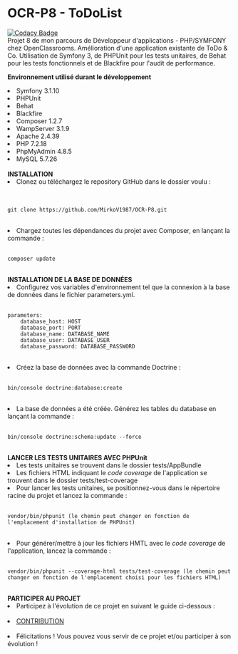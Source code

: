 # OCR-P8 - ToDoList<br/>
[![Codacy Badge](https://app.codacy.com/project/badge/Grade/ecb9b0dff3b742a2bbee8fcdc6e0ea5d)](https://www.codacy.com/manual/MirkoV1987/OCR-P8?utm_source=github.com&amp;utm_medium=referral&amp;utm_content=MirkoV1987/OCR-P8&amp;utm_campaign=Badge_Grade)</br>
Projet 8 de mon parcours de Développeur d'applications - PHP/SYMFONY chez OpenClassrooms. Amélioration d'une application existante de ToDo & Co. Utilisation de Symfony 3, de PHPUnit pour les tests unitaires, de Behat pour les tests fonctionnels et de Blackfire pour l'audit de performance.

<b>Environnement utilisé durant le développement</b>
<li>Symfony 3.1.10</li>
<li>PHPUnit</li>
<li>Behat</li>
<li>Blackfire</li>
<li>Composer 1.2.7</li>
<li>WampServer 3.1.9</li>
<li>Apache 2.4.39</li>
<li>PHP 7.2.18</li>
<li>PhpMyAdmin 4.8.5</li> 
<li>MySQL 5.7.26</li>
<br/>
<b>INSTALLATION</b>
</br>
<li>Clonez ou téléchargez le repository GitHub dans le dossier voulu :</li></br>
</br>

    git clone https://github.com/MirkoV1987/OCR-P8.git
</br>
<li>Chargez toutes les dépendances du projet avec Composer, en lançant la commande :</li>
</br>

    composer update
</br>
<b>INSTALLATION DE LA BASE DE DONNÉES</b>
<li>Configurez vos variables d'environnement tel que la connexion à la base de données dans le fichier parameters.yml.</li>
</br>

    parameters:
        database_host: HOST
        database_port: PORT
        database_name: DATABASE_NAME
        database_user: DATABASE_USER
        database_password: DATABASE_PASSWORD
</br>
<li>Créez la base de données avec la commande Doctrine :</li>
</br>

    bin/console doctrine:database:create
</br>
<li>La base de données a été créée. Générez les tables du database en lançant la commande :</li>
</br>

    bin/console doctrine:schema:update --force
</br>
<b>LANCER LES TESTS UNITAIRES AVEC PHPUnit</b>
<li>Les tests unitaires se trouvent dans le dossier tests/AppBundle</li>
<li>Les fichiers HTML indiquant le <em>code coverage</em> de l'application se trouvent dans le dossier tests/test-coverage</li>
<li>Pour lancer les tests unitaires, se positionnez-vous dans le répertoire racine du projet et lancez la commande :</li>
</br>

    vendor/bin/phpunit (le chemin peut changer en fonction de l'emplacement d'installation de PHPUnit)
</br>
<li>Pour générer/mettre à jour les fichiers HMTL avec le <em>code coverage</em> de l'application, lancez la commande :</li>
</br>

    vendor/bin/phpunit --coverage-html tests/test-coverage (le chemin peut changer en fonction de l'emplacement choisi pour les fichiers HTML)
</br>
<b>PARTICIPER AU PROJET</b>
<li>Participez à l'évolution de ce projet en suivant le guide ci-dessous :</li>
</br>
<li><a href="https://github.com/MirkoV1987/OCR-P8/blob/master/CONTRIBUTING.MD" target="_blank">CONTRIBUTION</a></li>
</br>
<li>Félicitations ! Vous pouvez vous servir de ce projet et/ou participer à son évolution !</li>


